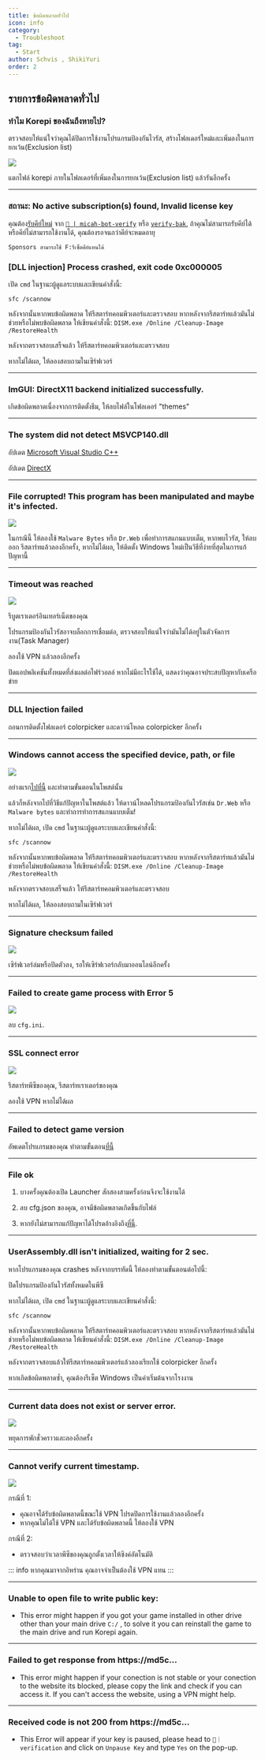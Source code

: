 ```yaml
---
title: ข้อผิดพลาดทั่วไป
icon: info
category:
  - Troubleshoot
tag:
  - Start
author: Schvis , ShikiYuri 
order: 2
---
```


## รายการข้อผิดพลาดทั่วไป

### ทำไม Korepi ของฉันถึงหายไป?

ตรวจสอบให้แน่ใจว่าคุณได้ปิดการใช้งานโปรแกรมป้องกันไวรัส, สร้างโฟลเดอร์ใหม่และเพิ่มลงในการยกเว้น(Exclusion list)

![](/assets/images/docs/202312/virus.png)

แตกไฟล์ korepi ภายในโฟลเดอร์ที่เพิ่มลงในการยกเว้น(Exclusion list) แล้วรันอีกครั้ง

---
### สถานะ: No active subscription(s) found, Invalid license key

คุณต้อง[รับคีย์ใหม่](../guide/getkey.md) จาก [`🔑 | micah-bot-verify`](https://discord.com/channels/1069057220802781265/1203687333107335198) หรือ [`verify-bak`](https://discord.com/channels/1069057220802781265/1238877451174678558), ถ้าคุณไม่สามารถรับคีย์ได้หรือคีย์ไม่สามารถใช้งานได้, คุณต้องรอจนกว่าคีย์จะหมดอายุ

`Sponsors สามารถใช้ F:รีเซ็ตคีย์แทนได้`

### [DLL injection]  Process crashed, exit code 0xc000005

เปิด `cmd` ในฐานะผู้ดูแลระบบและเขียนคำสั่งนี้:

`sfc /scannow`

หลังจากนั้นหากพบข้อผิดพลาด ให้รีสตาร์ทคอมพิวเตอร์และตรวจสอบ
หากหลังจากรีสตาร์ทแล้วมันไม่ช่วยหรือไม่พบข้อผิดพลาด ให้เขียนคำสั่งนี้:
`DISM.exe /Online /Cleanup-Image /RestoreHealth`

หลังจากตรวจสอบเสร็จแล้ว ให้รีสตาร์ทคอมพิวเตอร์และตรวจสอบ

หากไม่ได้ผล, ให้ลองสอบถามในเซิร์ฟเวอร์

---
### ImGUI: DirectX11 backend initialized successfully.

เกิดข้อผิดพลาดเนื่องจากการติดตั้งธีม, ให้ลบไฟล์ในโฟลเดอร์ "themes"

---
### The system did not detect MSVCP140.dll

อัปเดต [Microsoft Visual Studio C++](https://learn.microsoft.com/en-us/cpp/windows/latest-supported-vc-redist?view=msvc-170#visual-studio-2015-2017-2019-and-2022)

อัปเดต [DirectX](https://www.microsoft.com/en-us/download/details.aspx?id=35)

---
### File corrupted! This program has been manipulated and maybe it's infected.

![](/assets/images/docs/202312/virus2.png)

ในกรณีนี้ ให้ลองใช้ `Malware Bytes` หรือ `Dr.Web` เพื่อทำการสแกนแบบเต็ม, หากพบไวรัส, ให้ลบออก รีสตาร์ทแล้วลองอีกครั้ง, หากไม่ได้ผล, ให้ติดตั้ง Windows ใหม่เป็นวิธีที่ง่ายที่สุดในการแก้ปัญหานี้

---
### Timeout was reached

![](/assets/images/docs/202312/error1.png)

รีบูตเราเตอร์อินเทอร์เน็ตของคุณ

โปรแกรมป้องกันไวรัสอาจบล็อกการเชื่อมต่อ, ตรวจสอบให้แน่ใจว่ามันไม่ได้อยู่ในตัวจัดการงาน(Task Manager)

ลองใช้ VPN แล้วลองอีกครั้ง

ปิดแอปพลิเคชันทั้งหมดที่ส่งผลต่อไฟร์วอลล์ หากไม่มีอะไรใช้ได้, แสดงว่าคุณอาจประสบปัญหากับเครือข่าย

---
### DLL Injection failed

ถอนการติดตั้งโฟลเดอร์ colorpicker และดาวน์โหลด colorpicker อีกครั้ง

---
### Windows cannot access the specified device, path, or file

![](/assets/images/docs/202312/error2.png)

อย่างแรก[ไปที่นี้](https://support.microsoft.com/en-us/topic/-windows-cannot-access-the-specified-device-path-or-file-error-when-you-try-to-install-update-or-start-a-program-or-file-46361133-47ed-6967-c13e-e75d3cc29657) และทำตามขั้นตอนในโพสต์นั้น

แล้วก็หลังจากไปที่วิธีแก้ปัญหาในโพสต์แล้ว ให้ดาวน์โหลดโปรแกรมป้องกันไวรัสเช่น `Dr.Web` หรือ `Malware bytes` และทำการทำการสแกนแบบเต็ม!

หากไม่ได้ผล, เปิด `cmd` ในฐานะผู้ดูแลระบบและเขียนคำสั่งนี้:

`sfc /scannow`

หลังจากนั้นหากพบข้อผิดพลาด ให้รีสตาร์ทคอมพิวเตอร์และตรวจสอบ
หากหลังจากรีสตาร์ทแล้วมันไม่ช่วยหรือไม่พบข้อผิดพลาด ให้เขียนคำสั่งนี้:
`DISM.exe /Online /Cleanup-Image /RestoreHealth`

หลังจากตรวจสอบเสร็จแล้ว ให้รีสตาร์ทคอมพิวเตอร์และตรวจสอบ

หากไม่ได้ผล, ให้ลองสอบถามในเซิร์ฟเวอร์

---
### Signature checksum failed

![](/assets/images/docs/202312/checksum.png)

เซิร์ฟเวอร์ล่มหรือปิดตัวลง, รอให้เซิร์ฟเวอร์กลับมาออนไลน์อีกครั้ง

---
### Failed to create game process with Error 5

![](/assets/images/docs/202312/error3.png)

ลบ `cfg.ini`.

---
### SSL connect error

![](/assets/images/docs/202312/error4.png)

รีสตาร์ทพีซีของคุณ, รีสตาร์ทเราเตอร์ของคุณ

ลองใช้ VPN หากไม่ได้ผล

---
### Failed to detect game version

อัพเดตโปรแกรมของคุณ ทำตามขั้นตอน[ที่นี้](../start/download.md)

---
### File ok

1. บางครั้งคุณต้องเปิด Launcher สักสองสามครั้งก่อนจึงจะใช้งานได้

2. ลบ cfg.json ของคุณ, อาจมีข้อผิดพลาดเกิดขึ้นกับไฟล์

3. หากยังไม่สามารถแก้ปัญหาได้โปรดอ้างอิงถึง[ที่นี้](https://discord.com/channels/1069057220802781265/1213319789964038184/1242491428441952256).

---
### UserAssembly.dll isn't initialized, waiting for 2 sec.

หากโปรแกรมของคุณ crashes หลังจากบรรทัดนี้ ให้ลองทำตามขั้นตอนต่อไปนี้:

ปิดโปรแกรมป้องกันไวรัสทั้งหมดในพีซี

หากไม่ได้ผล, เปิด `cmd` ในฐานะผู้ดูแลระบบและเขียนคำสั่งนี้:

`sfc /scannow`

หลังจากนั้นหากพบข้อผิดพลาด ให้รีสตาร์ทคอมพิวเตอร์และตรวจสอบ
หากหลังจากรีสตาร์ทแล้วมันไม่ช่วยหรือไม่พบข้อผิดพลาด ให้เขียนคำสั่งนี้:
`DISM.exe /Online /Cleanup-Image /RestoreHealth`

หลังจากตรวจสอบแล้วให้รีสตาร์ทคอมพิวเตอร์แล้วลองเรียกใช้ colorpicker อีกครั้ง

หากเกิดข้อผิดพลาดซ้ำ, คุณต้องรีเซ็ต Windows เป็นค่าเริ่มต้นจากโรงงาน

---
### Current data does not exist or server error.

![](/assets/images/docs/202312/error.png)

หยุดการพักชั่วคราวและลองอีกครั้ง

---
### Cannot verify current timestamp.

![](/assets/images/docs/202402/timestamp.png)

กรณีที่ 1:
- คุณอาจได้รับข้อผิดพลาดนี้ขณะใช้ VPN โปรดปิดการใช้งานแล้วลองอีกครั้ง
- หากคุณไม่ได้ใช้ VPN และได้รับข้อผิดพลาดนี้ ให้ลองใช้ VPN

กรณีที่ 2:
- ตรวจสอบว่าเวลาพีซีของคุณถูกตั้งเวลาให้ซิงค์อัตโนมัติ

::: info หากคุณมาจากอิหร่าน คุณอาจจำเป็นต้องใช้ VPN แทน
:::

---
### Unable to open file to write public key:

- This error might happen if you got your game installed in other drive other than your main drive `C:/` , to solve it you can reinstall the game to the main drive and run Korepi again.

---
### Failed to get response from https://md5c...

- This error might happen if your conection is not stable or your conection to the website its blocked, please copy the link and check if you can access it. If you can't access the website, using a VPN might help.

---
### Received code is not 200 from https://md5c...

- This Error will appear if your key is paused, please head to `🔐｜verification` and click on `Unpause Key` and type `Yes` on the pop-up.